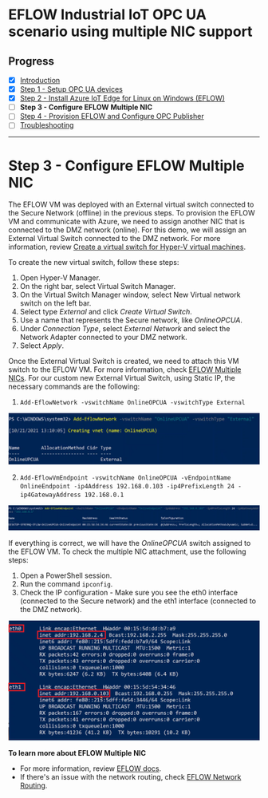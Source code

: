 # EFLOW Industrial IoT OPC UA scenario using multiple NIC support
## Progress

- [x] [Introduction](../README.md)  
- [x] [Step 1 - Setup OPC UA devices]() 
- [x] [Step 2 - Install Azure IoT Edge for Linux on Windows (EFLOW)](./Documentation/Install%20Azure%20IoT%20Edge%20for%20Linux%20on%20Windows.MD)
- [ ] **Step 3 - Configure EFLOW Multiple NIC**
- [ ] [Step 4 - Provision EFLOW and Configure OPC Publisher](./Develop%20the%20Windows%20C%23%20Console%20Application.MD)  
- [ ] [Troubleshooting](./Troubleshooting.MD)  
---


# Step 3 - Configure EFLOW Multiple NIC
The EFLOW VM was deployed with an External virtual switch connected to the Secure Network (offline) in the previous steps. To provision the EFLOW VM and communicate with Azure, we need to assign another NIC that is connected to the DMZ network (online). For this demo, we will assign an External Virtual Switch connected to the DMZ network. For more information, review [Create a virtual switch for Hyper-V virtual machines](https://docs.microsoft.com/en-us/windows-server/virtualization/hyper-v/get-started/create-a-virtual-switch-for-hyper-v-virtual-machines). 

To create the new virtual switch, follow these steps:

1. Open Hyper-V Manager.
2. On the right bar, select Virtual Switch Manager. 
3. On the Virtual Switch Manager window, select New Virtual network switch on the left bar.
4. Select type _External_ and click _Create Virtual Switch_.
5. Use a name that represents the Secure network, like _OnlineOPCUA_.
6. Under _Connection Type_, select _External Network_ and select the Network Adapter connected to your DMZ network.
7. Select _Apply_.

Once the External Virtual Switch is created, we need to attach this VM switch to the EFLOW VM. For more information, check [EFLOW Multiple NICs](https://github.com/Azure/iotedge-eflow/wiki/Multiple-NICs). For our custom new External Virtual Switch, using Static IP, the necessary commands are the following: 

1. `Add-EflowNetwork -vswitchName OnlineOPCUA -vswitchType External`

![Add-EflowNetwork](./../Images/Add-EflowNetwork.png)

2. `Add-EflowVmEndpoint -vswitchName OnlineOPCUA -vEndpointName OnlineEndpoint -ip4Address 192.168.0.103 -ip4PrefixLength 24 -ip4GatewayAddress 192.168.0.1`

![Add-EflowNetwork](./../Images/Add-EflowVmEndpoint.png)

If everything is correct, we will have the _OnlineOPCUA_ switch assigned to the EFLOW VM. To check the multiple NIC attachment, use the following steps:

1. Open a PowerShell session.
2. Run the command `ipconfig`.
3. Check the IP configuration - Make sure you see the eth0 interface (connected to the Secure network) and the eth1 interface (connected to the DMZ network).

![Ifconfig Multiple NIC](./../images/ifconfig-multiple-nic.png)

**To learn more about EFLOW Multiple NIC**  
 * For more information, review [EFLOW docs](https://docs.microsoft.com/azure/iot-edge/iot-edge-for-linux-on-windows).
 * If there's an issue with the network routing, check [EFLOW Network Routing](./routing/README.md).